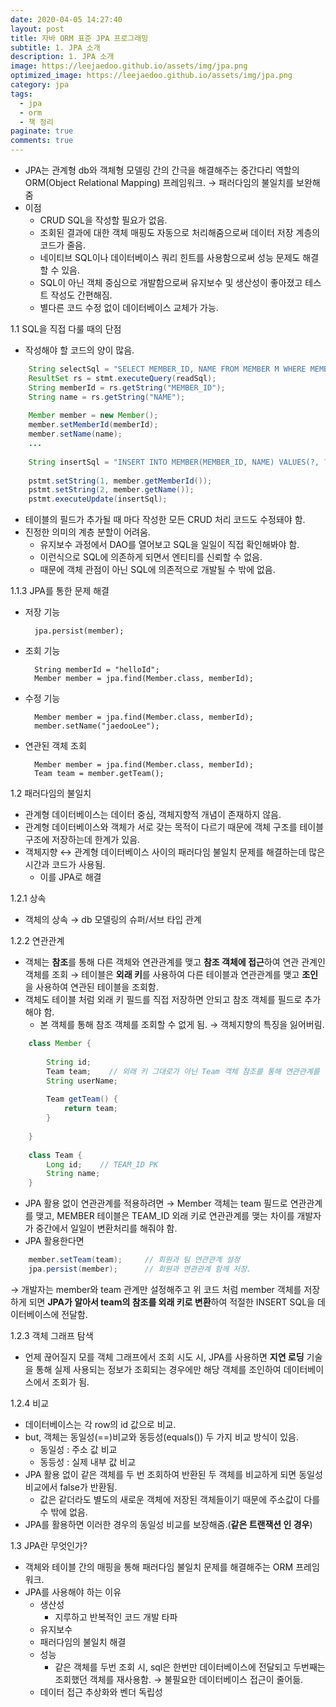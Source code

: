 ```yaml
---
date: 2020-04-05 14:27:40
layout: post
title: 자바 ORM 표준 JPA 프로그래밍
subtitle: 1. JPA 소개
description: 1. JPA 소개
image: https://leejaedoo.github.io/assets/img/jpa.png
optimized_image: https://leejaedoo.github.io/assets/img/jpa.png
category: jpa
tags:
  - jpa
  - orm
  - 책 정리
paginate: true
comments: true
---
```

- JPA는 관계형 db와 객체형 모델링 간의 간극을 해결해주는 중간다리 역할의 ORM(Object Relational Mapping) 프레임워크. → 패러다임의 불일치를 보완해줌
- 이점
    - CRUD SQL을 작성할 필요가 없음.
    - 조회된 결과에 대한 객체 매핑도 자동으로 처리해줌으로써 데이터 저장 계층의 코드가 줄음.
    - 네이티브 SQL이나 데이터베이스 쿼리 힌트를 사용함으로써 성능 문제도 해결할 수 있음.
    - SQL이 아닌 객체 중심으로 개발함으로써 유지보수 및 생산성이 좋아졌고 테스트 작성도 간편해짐.
    - 별다른 코드 수정 없이 데이터베이스 교체가 가능.

1.1 SQL을 직접 다룰 때의 단점

- 작성해야 할 코드의 양이 많음.
```java
    String selectSql = "SELECT MEMBER_ID, NAME FROM MEMBER M WHERE MEMBER_ID = ?"
    ResultSet rs = stmt.executeQuery(readSql);
    String memberId = rs.getString("MEMBER_ID");
    String name = rs.getString("NAME");
    
    Member member = new Member();
    member.setMemberId(memberId);
    member.setName(name);
    ...
    
    String insertSql = "INSERT INTO MEMBER(MEMBER_ID, NAME) VALUES(?, ?);"
    
    pstmt.setString(1, member.getMemberId());
    pstmt.setString(2, member.getName());
    pstmt.executeUpdate(insertSql);
```
- 테이블의 필드가 추가될 때 마다 작성한 모든 CRUD 처리 코드도 수정돼야 함.
- 진정한 의미의 계층 분할이 어려움.
    - 유지보수 과정에서 DAO를 열어보고 SQL을 일일이 직접 확인해봐야 함.
    - 이런식으로 SQL에 의존하게 되면서 엔티티를 신뢰할 수 없음.
    - 때문에 객체 관점이 아닌 SQL에 의존적으로 개발될 수 밖에 없음.

1.1.3 JPA를 통한 문제 해결

- 저장 기능

        jpa.persist(member);

- 조회 기능

        String memberId = "helloId";
        Member member = jpa.find(Member.class, memberId);

- 수정 기능

        Member member = jpa.find(Member.class, memberId);
        member.setName("jaedooLee");

- 연관된 객체 조회

        Member member = jpa.find(Member.class, memberId);
        Team team = member.getTeam();

1.2 패러다임의 불일치

- 관계형 데이터베이스는 데이터 중심, 객체지향적 개념이 존재하지 않음.
- 관계형 데이터베이스와 객체가 서로 갖는 목적이 다르기 때문에 객체 구조를 테이블 구조에 저장하는데 한계가 있음.
- 객체지향 ↔ 관계형 데이터베이스 사이의 패러다임 불일치 문제를 해결하는데 많은 시간과 코드가 사용됨.
    - 이를 JPA로 해결

1.2.1 상속

- 객체의 상속 → db 모델링의 슈퍼/서브 타입 관계

1.2.2 연관관계

- 객체는 **참조**를 통해 다른 객체와 연관관계를 맺고 **참조 객체에 접근**하여 연관 관계인 객체를 조회 → 테이블은 **외래 키**를 사용하여 다른 테이블과 연관관계를 맺고 **조인**을 사용하여 연관된 테이블을 조회함.
- 객체도 테이블 처럼 외래 키 필드를 직접 저장하면 안되고 참조 객체를 필드로 추가해야 함.
    - 본 객체를 통해 참조 객체를 조회할 수 없게 됨. → 객체지향의 특징을 잃어버림.
    
```java
    class Member {
    	
    	String id;
    	Team team;    // 외래 키 그대로가 아닌 Team 객체 참조를 통해 연관관계를 맺음.
    	String userName;
    
    	Team getTeam() {
    		return team;
    	}
    
    }
    
    class Team {
    	Long id;    // TEAM_ID PK
    	String name;
    }
```
- JPA 활용 없이 연관관계를 적용하려면 → Member 객체는 team 필드로 연관관계를 맺고, MEMBER 테이블은 TEAM_ID 외래 키로 연관관계를 맺는 차이를 개발자가 중간에서 일일이 변환처리를 해줘야 함.
- JPA 활용한다면
```java
    member.setTeam(team);     // 회원과 팀 연관관계 설정
    jpa.persist(member);      // 회원과 연관관계 함께 저장.
```
→ 개발자는 member와 team 관계만 설정해주고 위 코드 처럼 member 객체를 저장하게 되면 **JPA가 알아서 team의 참조를 외래 키로 변환**하여 적절한 INSERT SQL을 데이터베이스에 전달함.

1.2.3 객체 그래프 탐색

- 언제 끊어질지 모를 객체 그래프에서 조회 시도 시, JPA를 사용하면 **지연 로딩** 기술을 통해 실제 사용되는 정보가 조회되는 경우에만 해당 객체를 조인하여 데이터베이스에서 조회가 됨.

1.2.4 비교

- 데이터베이스는 각 row의 id 값으로 비교.
- but, 객체는 동일성(==)비교와 동등성(equals()) 두 가지 비교 방식이 있음.
    - 동일성 : 주소 값 비교
    - 동등성 : 실제 내부 값 비교
- JPA 활용 없이 같은 객체를 두 번 조회하여 반환된 두 객체를 비교하게 되면 동일성 비교에서 false가 반환됨.
    - 값은 같더라도 별도의 새로운 객체에 저장된 객체들이기 때문에 주소값이 다를 수 밖에 없음.
- JPA를 활용하면 이러한 경우의 동일성 비교를 보장해줌.(**같은 트랜잭션 인 경우**)

1.3 JPA란 무엇인가?

- 객체와 테이블 간의 매핑을 통해 패러다임 불일치 문제를 해결해주는 ORM 프레임워크.
- JPA를 사용해야 하는 이유
    - 생산성
        - 지루하고 반복적인 코드 개발 타파
    - 유지보수
    - 패러다임의 불일치 해결
    - 성능
        - 같은 객체를 두번 조회 시, sql은 한번만 데이터베이스에 전달되고 두번째는 조회했던 객체를 재사용함. → 불필요한 데이터베이스 접근이 줄어듦.
    - 데이터 접근 추상화와 벤더 독립성
